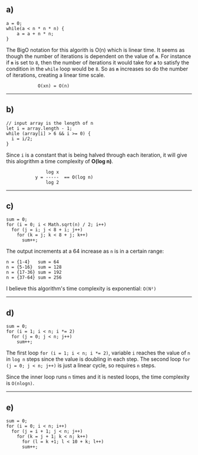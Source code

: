 a)
-
```
a = 0;
while(a < n * n * n) {
    a = a + n * n;
}
```


The BigO notation for this algorith is O(n) which is linear time.
It seems as though the number of iterations is dependent on the value of **`n`**. For instance if **`n`** is set to `8`, then the number of iterations it would take for **`a`** to satisfy the condition in the `while` loop would be `8`. So as **`n`** increases so do the number of iterations, creating a linear time scale.

                O(xn) = O(n)

---

b) 
-
```
// input array is the length of n
let i = array.length - 1;
while (array[i] > 6 && i >= 0) {
  i = i/2;
}
```
Since `i` is a constant that is being halved through each iteration, it will give this alogrithm a time complexity of **O(log n)**.
          
                   log x
               y = -----  == O(log n)
                   log 2
---

c)
-
```
sum = 0;
for (i = 0; i < Math.sqrt(n) / 2; i++)
  for (j = i; j < 8 + i; j++)
    for (k = j; k < 8 + j; k++)
      sum++;
```
The output increments at a 64 increase as `n` is in a certain range:

    n = {1-4}   sum = 64
    n = {5-16}  sum = 128
    n = {17-36} sum = 192
    n = {37-64} sum = 256

  I believe this algorithm's time complexity is exponential: `O(N²)`

---

d)
-
```
sum = 0;
for (i = 1; i < n; i *= 2)
  for (j = 0; j < n; j++)
    sum++;
```
The first loop `for (i = 1; i < n; i *= 2)`, variable `i` reaches the value of `n` in `log n` steps since the value is doubling in each step.
The second loop `for (j = 0; j < n; j++)` is just a linear cycle, so requires `n` steps.

Since the inner loop runs `n` times and it is nested loops, the time complexity is `O(nlogn)`.

---

e)
-
```
sum = 0;
for (i = 0; i < n; i++)
  for (j = i + 1; j < n; j++)
    for (k = j + 1; k < n; k++)
      for (l = k +1; l < 10 + k; l++)
      sum++;
```
